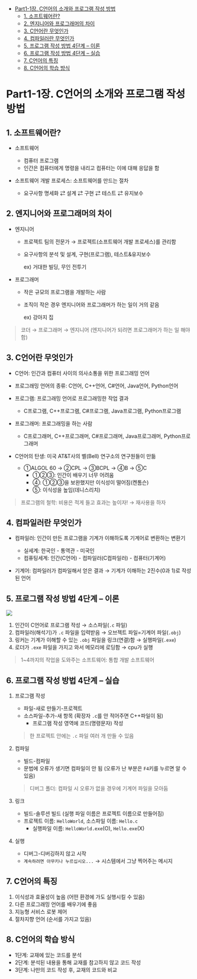 - [Part1-1장. C언어의 소개와 프로그램 작성 방법](#part1-1장-c언어의-소개와-프로그램-작성-방법)
  - [1. 소프트웨어란?](#1-소프트웨어란)
  - [2. 엔지니어와 프로그래머의 차이](#2-엔지니어와-프로그래머의-차이)
  - [3. C언어란 무엇인가](#3-c언어란-무엇인가)
  - [4. 컴파일러란 무엇인가](#4-컴파일러란-무엇인가)
  - [5. 프로그램 작성 방법 4단계 – 이론](#5-프로그램-작성-방법-4단계--이론)
  - [6. 프로그램 작성 방법 4단계 – 실습](#6-프로그램-작성-방법-4단계--실습)
  - [7. C언어의 특징](#7-c언어의-특징)
  - [8. C언어의 학습 방식](#8-c언어의-학습-방식)

# Part1-1장. C언어의 소개와 프로그램 작성 방법

## 1. 소프트웨어란?

- 소프트웨어

  - 컴퓨터 프로그램
  - 인간은 컴퓨터에게 명령을 내리고 컴퓨터는 이에 대해 응답을 함

- 소프트웨어 개발 프로세스: 소프트웨어를 만드는 절차
  - 요구사항 명세화 ⇄ 설계 ⇄ 구현 ⇄ 테스트 ⇄ 유지보수

## 2. 엔지니어와 프로그래머의 차이

- 엔지니어

  - 프로젝트 팀의 전문가 → 프로젝트(소프트웨어 개발 프로세스)를 관리함
  - 요구사항의 분석 및 설계, 구현(프로그램), 테스트&유지보수

    ex) 거대한 빌딩, 무인 전투기

- 프로그래머

  - 작은 규모의 프로그램을 개발하는 사람
  - 조직이 작은 경우 엔지니어와 프로그래머가 하는 일이 거의 같음

    ex) 강아지 집

> 코더 → 프로그래머 → 엔지니어 (엔지니어가 되려면 프로그래머가 하는 일 해야 함)

## 3. C언어란 무엇인가

- C언어: 인간과 컴퓨터 사이의 의사소통을 위한 프로그래밍 언어

- 프로그래밍 언어의 종류: C언어, C++언어, C#언어, Java언어, Python언어

- 프로그램: 프로그래밍 언어로 프로그래밍한 작업 결과

  - C프로그램, C++프로그램, C#프로그램, Java프로그램, Python프로그램

- 프로그래머: 프로그래밍을 하는 사람

  - C프로그래머, C++프로그래머, C#프로그래머, Java프로그래머, Python프로그래머

- C언어의 탄생: 미국 AT&T사의 벨(Bell) 연구소의 연구원들이 만듦
  - ①ALGOL 60 → ②CPL → ③BCPL → ④B → ⑤C
    - ①②③: 인간이 배우기 너무 어려움
    - ④: ①②③을 보완했지만 이식성이 떨어짐(켄톰슨)
    - ⑤: 이식성을 높임(데니스리치)

> 프로그램의 철학: 비용은 적게 들고 효과는 높이자! → 재사용을 하자

## 4. 컴파일러란 무엇인가

- 컴파일러: 인간이 만든 프로그램을 기계가 이해하도록 기계어로 변환하는 변환기

  - 실세계: 한국인 - 통역관 - 미국인
  - 컴퓨팅세계: 인간(C언어) - 컴파일러(C컴파일러) - 컴퓨터(기계어)

- 기계어: 컴파일러가 컴파일해서 얻은 결과 → 기계가 이해하는 2진수(0과 1)로 작성된 언어

## 5. 프로그램 작성 방법 4단계 – 이론

![](img.png)

1. 인간이 C언어로 프로그램 작성 → 소스파일(`.c` 파일)
2. 컴파일러(해석기)가 `.c` 파일을 입력받음 → 오브젝트 파일=기계어 파일(`.obj`)
3. 링커는 기계가 이해할 수 있는 `.obj` 파일을 링크(연결)함 → 실행파일(`.exe`)
4. 로더가 `.exe` 파일을 가지고 와서 메모리에 로딩함 → cpu가 실행

> 1~4까지의 작업을 도와주는 소프트웨어: 통합 개발 소프트웨어

## 6. 프로그램 작성 방법 4단계 – 실습

1. 프로그램 작성

   - 파일-새로 만들기-프로젝트
   - 소스파일-추가-새 항목 (확장자 `.c`를 안 적어주면 C++파일이 됨)
     - 프로그램 작성 영역에 코드(명령문자) 작성

   > 한 프로젝트 안에는 `.c` 파일 여러 개 만들 수 있음

2. 컴파일

   - 빌드-컴파일
   - 문법에 오류가 생기면 컴파일이 안 됨 (오류가 난 부분은 `F4`키를 누르면 알 수 있음)

   > 디버그 폴더: 컴파일 시 오류가 없을 경우에 기계어 파일을 모아둠

3. 링크

   - 빌드-솔루션 빌드 (실행 파일 이름은 프로젝트 이름으로 만들어짐)
   - 프로젝트 이름: `HelloWorld`, 소스파일 이름: `Hello.c`
     - 실행파일 이름: `HelloWorld.exe`(O), `Hello.exe`(X)

4. 실행
   - 디버그-디버깅하지 않고 시작
   - `계속하려면 아무키나 누르십시오...` → 시스템에서 그냥 찍어주는 메시지

## 7. C언어의 특징

1. 이식성과 효율성이 높음 (어떤 환경에 가도 실행시킬 수 있음)
2. 다른 프로그래밍 언어를 배우기에 좋음
3. 지능형 서비스 로봇 제어
4. 절차지향 언어 (순서를 가지고 있음)

## 8. C언어의 학습 방식

- 1단계: 교재에 있는 코드를 분석
- 2단계: 분석된 내용을 통해 교재를 참고하지 않고 코드 작성
- 3단계: 나만의 코드 작성 후, 교재의 코드와 비교
